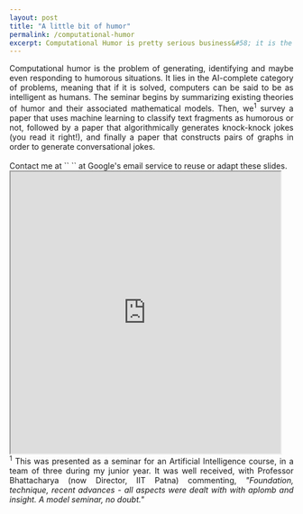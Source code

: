 ```yaml
---
layout: post
title: "A little bit of humor"
permalink: /computational-humor
excerpt: Computational Humor is pretty serious business&#58; it is the problem of generating, identifying and even responding to humorous situations. Read ahead for a great seminar on the topic.<br/>
---
```


<div align="justify">Computational humor is the problem of generating, identifying and maybe even responding to humorous situations. It lies in the AI-complete category of problems, meaning that if it is solved, computers can be said to be as intelligent as humans.
The seminar begins by summarizing existing theories of humor and their associated mathematical models. Then, we<sup>1</sup> survey a paper that uses machine learning to classify text fragments as humorous or not, followed by a paper that algorithmically generates knock-knock jokes (you read it right!), and finally a paper that constructs pairs of graphs in order to generate conversational jokes.</div>
<br/>
Contact me at ``<my first name> <my initials (hint: middle initial S)>`` at Google's email service to reuse or adapt these slides.

<iframe src="https://drive.google.com/file/d/0ByQtLx_3RS9-b1ZMOTAwYkU1Z3M/preview" width="95%" height="500"></iframe>

<br/>
<div align="justify"><sup>1</sup> This was presented as a seminar for an Artificial Intelligence course, in a team of three during my junior year. It was well received, with Professor Bhattacharya (now Director, IIT Patna) commenting, <i>"Foundation, technique, recent advances - all aspects were dealt with with aplomb and insight. A model seminar, no doubt."</i></div>
